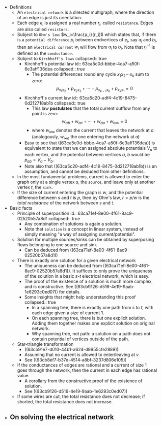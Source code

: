 - Definitions
	- An ``electrical network`` is a directed multigraph, where the direction of an edge is just its orientation.
	- Each edge $e_i$ is assigned a real number $r_i$, called `resistance`. Edges are also called 
	   `resistors`.
	- Subject to `Ohm's law`: $w_i=\frac{p_i}{r_i}$
	  which states that, if there is a `potential difference` $p_i$ between endvertices of $e_i$, say $a_i$ and $b_i$, then an `electrical current` $w_i$ will flow from $a_i$ to $b_i$.
	  Note that $r_i^{-1}$ is defined as the `conductance`.
	- Subject to `Kirchhoff's laws`
	  collapsed:: true
		- Kirchhoff's potential law
		  id:: 63ca5c0d-bbbe-4ca7-a50f-6e3aff136dea
		  collapsed:: true
			- The potential differences round any cycle $x_1x_2\cdots x_k$ sum to zero:
			  $$p_{x_1x_2}+p_{x_2x_3}+\cdots +p_{x_{k-1}x_k}+p_{x_kx_1}=0$$
		- Kirchhoff's current law
		  id:: 63ca5c20-adf4-4c19-8475-0d212718ab1b
		  collapsed:: true
			- This law **postulates** that the total current outflow from any point is zero:
			  $$w_{ab}+w_{ac}+\cdots+w_{au}+w_{a\infty} = 0$$
			- where $w_{a\infty}$ denotes the current that leaves the network at $a$. (analogously, $w_{\infty a}$ the one entering the network at $a$)
		- Easy to see that ((63ca5c0d-bbbe-4ca7-a50f-6e3aff136dea)) is equivalent to state that we can assigned absolute potentials $V_a$ to each vertex, and the potential between vertices $a$, $b$ would be $p_{ab} = V_a - V_b$.
		- Note also that ((63ca5c20-adf4-4c19-8475-0d212718ab1b)) is an assumption, and cannot be deduced from other definitions.
	- In the most fundamental problems, current is allowed to enter the graph only at a single vertex $s$, the `source`, and leave only at another vertex $t$, the `sink`.
	- If the size of current entering the graph is $w$, and the potential difference between $s$ and $t$ is $p$, then by Ohm's law, $r = p/w$ is the *total resistance* of the network between $s$ and $t$.
- Basic facts
	- Principle of superposition
	  id:: 63ca71ef-8e00-4f61-8ac9-02520b57a8d1
	  collapsed:: true
		- Any combination of solutions is again a solution.
		- Note that `solution` is a concept in linear system, instead of simply meaning "a way of assigning current/potential".
	- Solution for multiple sources/sinks can be obtained by superposing flows belonging to one source and sink
		- Can be deduced from ((63ca71ef-8e00-4f61-8ac9-02520b57a8d1))
	- There is exactly one solution for a given electrical network
		- The uniqueness can be deduced from ((63ca71ef-8e00-4f61-8ac9-02520b57a8d1)).
		  It suffices to only prove the uniqueness of the solution in a basic $s$-$t$ electrical network, which is easy.
		- The proof of the existence of a solution is much more complex, and is constructive. See ((63cb9126-d516-4e19-9aab-1e6293c0ed07)) for details.
		- Some insights that might help understanding this proof
		  collapsed:: true
			- In a spanning tree, there is exactly one path from $s$ to $t$, with each edge given a size of current $1$.
			- On each spanning tree, there is but one explicit solution. Adding them together makes one explicit solution on original network.
			- Why spanning tree, not path: a solution on a path does not contain potential of vertices outside of the path.
	- Star-triangle transformation
		- ((63cb91e7-d010-44b1-a624-d9955cfe2889))
		- Assuming that no current is allowed to enter/leaving at $v$.
		- See ((63cb8ef7-b37e-4514-a8bf-3237d806e105))
	- If the conductances of edges are rational and a current of size $1$ goes through the network, then the current in each edge has rational value.
		- A corollary from the constructive proof of the existence of solution.
		- See ((63cb9126-d516-4e19-9aab-1e6293c0ed07))
	- If some wires are cut, the total resistance does not decrease; if shorted, the total resistance does not increase.
- On solving the electrical network
	-